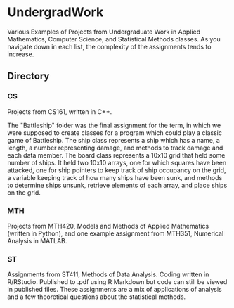 # UndergradWork
Various Examples of Projects from Undergraduate Work in Applied Mathematics, Computer Science, and Statistical Methods classes. As you navigate down in each list, the complexity of the assignments tends to increase.

## Directory
### CS
Projects from CS161, written in C++.

The "Battleship" folder was the final assignment for the term, in which we were supposed to create classes for a program which could play a classic game of Battleship. 
The ship class represents a ship which has a name, a length, a number representing damage, and methods to track damage and each data member. 
The board class represents a 10x10  grid that held some number of ships. It held two 10x10 arrays, one for which squares have been attacked, one for ship pointers to keep track of ship occupancy on the grid, a variable keeping track of how many ships have been sunk, and methods to determine ships unsunk, retrieve elements of each array, and place ships on the grid.
### MTH
Projects from MTH420, Models and Methods of Applied Mathematics (written in Python), and one example assignment from MTH351, Numerical Analysis in MATLAB.
### ST
Assignments from ST411, Methods of Data Analysis. Coding written in R/RStudio. Published to .pdf using R Markdown but code can still be viewed in published files. These assignments are a mix of applications of analysis and a few theoretical questions about the statistical methods.
